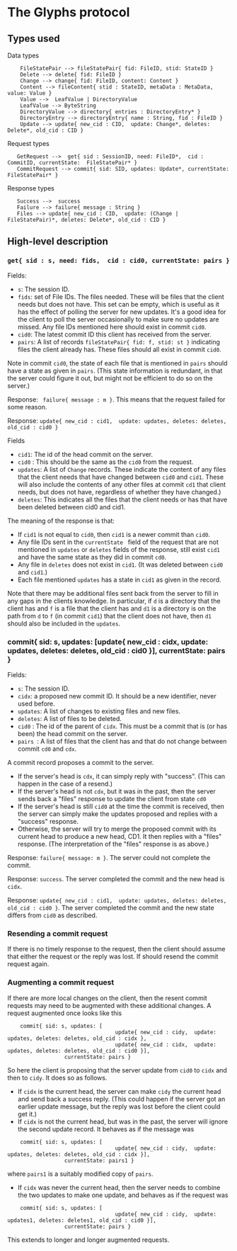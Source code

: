# The Glyphs protocol

## Types used

Data types

```
    FileStatePair --> fileStatePair{ fid: FileID, stid: StateID }
    Delete --> delete{ fid: FileID }
    Change --> change{ fid: FileID, content: Content }
    Content --> fileContent{ stid : StateID, metaData : MetaData, value: Value }
    Value -->  LeafValue | DirectoryValue 
    LeafValue --> ByteString
    DirectoryValue --> directory{ entries : DirectoryEntry* }
    DirectoryEntry --> directoryEntry{ name : String, fid : FileID }
    Update --> update{ new_cid : CID,  update: Change*, deletes: Delete*, old_cid : CID }
```

Request types

```
   GetRequest -->  get{ sid : SessionID, need: FileID*,  cid : CommitID, currentState:  FileStatePair* }
   CommitRequest --> commit{ sid: SID, updates: Update*, currentState:  FileStatePair* }
```

Response types

```
   Success -->  success
   Failure --> failure{ message : String }
   Files --> update{ new_cid : CID,  update: (Change | FileStatePair)*, deletes: Delete*, old_cid : CID }
```

## High-level description

### `get{ sid : s, need: fids,  cid : cid0, currentState: pairs }`

Fields:

* `s`: The session ID. 
* `fids`: set of File IDs.  The files needed.  These will be files that the client needs but does not have.  This set can be empty, which is useful as it has the effect of polling the server for new updates.  It's a good idea for the client to poll the server occasionally to make sure no updates are missed. Any file IDs mentioned here should exist in  commit `cid0`.
* `cid0`: The latest commit ID this client has received from the server.
* `pairs`: A list of records `fileStatePair{ fid: f, stid: st }` indicating files the client already has.  These files should all exist in commit `cid0`.

Note in commit `cid0`, the state of each file that is mentioned in `pairs` should have a state as given in `pairs`.  (This state information is redundant, in that the server could figure it out, but might not be efficient to do so on the server.)

Response:  ` failure{ message : m }`. This means that the request failed for some reason.

Response: `update{ new_cid : cid1,  update: updates, deletes: deletes, old_cid : cid0 }`

Fields

* `cid1`: The id of the head commit on the server.
* `cid0` : This should be the same as the `cid0` from the request.
* `updates`: A list of `Change` records.  These indicate the content of any files that the client needs that have changed between `cid0` and `cid1`.  These will also include the contents of any other files at commit `cd1` that client needs, but does not have, regardless of whether they have changed.)
* `deletes`: This indicates all the files that the client needs or has that have been deleted between cid0 and cid1.


The meaning of the response is that:

* If `cid1` is not equal to `cid0`, then `cid1` is a newer commit than `cid0`.
* Any file IDs sent in the `currentState ` field of the request that are not mentioned in `updates` or  `deletes` fields of the response, still exist `cid1` and have the same state as they did in commit `cd0`.
* Any file in `deletes` does not exist in `cid1`. (It was deleted between  `cid0` and `cid1`.)
* Each file mentioned `updates` has a state in `cid1` as given in the record.

Note that there may be additional files sent back from the server to fill in any gaps in the clients knowledge. In particular, if `d` is a directory that the client has and `f` is a file that the client has and `d1` is a directory is on the path from `d` to `f` (in commit `cid1`) that the client does not have, then `d1` should also be included in the `updates`.

###  commit{ sid: s, updates: [update{ new_cid : cidx,  update: updates, deletes: deletes, old_cid : cid0 }], currentState: pairs }

Fields:

* `s`: The session ID. 
* `cidx`: a proposed new commit ID.  It should be a new identifier, never used before.
* `updates`: A list of changes to existing files and new files.
* `deletes`: A list of files to be deleted.
* `cid0` : The id of the parent of `cidx`.  This must be a commit that is (or has been) the head commit on the server.
* `pairs `: A list of files that the client has and that do not change between commit `cd0` and `cdx`.

A commit record proposes a commit to the server.

* If the server's head is `cdx`, it can simply reply with "success".  (This can happen in the case of a resend.)
* If the server's head is not `cdx`, but it was in the past, then the server sends back a "files" response to update the client from state `cd0`
* If the server's head is still `cid0` at the time the commit is received, then the server can simply make the updates proposed and replies with a "success" response.
* Otherwise, the server will try to merge the proposed commit with its current head to produce a new head, CD1. It then replies with a "files" response.  (The interpretation of the "files" response is as above.)

Response:  `failure{ message: m }`.  The server could not complete the commit.

Response: `success`.  The server completed the commit and the new head is `cidx`.

Response: `update{ new_cid : cid1,  update: updates, deletes: deletes, old_cid : cid0 }`. The server completed the commit and the new state differs from `cid0` as described.


### Resending a commit request

If there is no timely response to the request, then the client should assume that either the request or the reply was lost.  If should resend the commit request again.

### Augmenting a commit request

If there are more local changes on the client, then the resent commit requests may need to be augmented with these additional changes.  A request augmented once looks like this

```
    commit{ sid: s, updates: [
                                  update{ new_cid : cidy,  update: updates, deletes: deletes, old_cid : cidx }, 
                                  update{ new_cid : cidx,  update: updates, deletes: deletes, old_cid : cid0 }], 
                  currentState: pairs }
```

So here the client is proposing that the server update from `cid0` to `cidx` and then to `cidy`.  It does so as follows.

* If `cidx` is the current head, the server can make `cidy` the current head and send back a success reply.  (This could happen if the server got an earlier update message, but the reply was lost before the client could get it.)
* If `cidx` is not the current head, but was in the past, the server will ignore the second update record. It behaves as if the message was

```
    commit{ sid: s, updates: [
                                  update{ new_cid : cidy,  update: updates, deletes: deletes, old_cid : cidx }], 
                  currentState: pairs1 }
```
where `pairs1` is a suitably modified copy of `pairs`.

* If `cidx` was never the current head, then the server needs to combine the two updates to make one update, and behaves as if the request was

```
    commit{ sid: s, updates: [
                                  update{ new_cid : cidy,  update: updates1, deletes: deletes1, old_cid : cid0 }], 
                  currentState: pairs }
```

This extends to longer and longer augmented requests.






